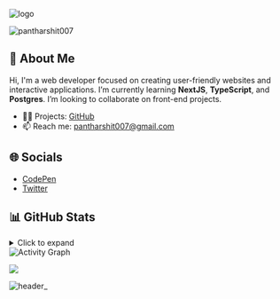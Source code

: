 ![logo](https://user-images.githubusercontent.com/70382532/138322189-2db8df52-9dcb-40a0-88a8-c365466bd33d.gif)

<p align="left"> <img src="https://komarev.com/ghpvc/?username=pantharshit007&label=Profile%20views&color=0e75b6&style=flat" alt="pantharshit007" /> </p>

## 💫 About Me
Hi, I'm a web developer focused on creating user-friendly websites and interactive applications. I’m currently learning **NextJS**, **TypeScript**, and **Postgres**. I’m looking to collaborate on front-end projects.

- 👨‍💻 Projects: [GitHub](https://github.com/pantharshit007)
- 📫 Reach me: pantharshit007@gmail.com



## 🌐 Socials
- [CodePen](https://codepen.io/pantharshit007)
- [Twitter](https://twitter.com/pantharshit007)


<!-- 
## 💻 Tech Stack
![HTML5](https://img.shields.io/badge/html5-%23E34F26.svg?style=for-the-badge&logo=html5&logoColor=white) 
![JavaScript](https://img.shields.io/badge/javascript-%23323330.svg?style=for-the-badge&logo=javascript&logoColor=%23F7DF1E) 
![CSS3](https://img.shields.io/badge/css3-%231572B6.svg?style=for-the-badge&logo=css3&logoColor=white) 
![React](https://img.shields.io/badge/react-%2320232a.svg?style=for-the-badge&logo=react&logoColor=%2361DAFB) 
![NodeJS](https://img.shields.io/badge/node.js-6DA55F?style=for-the-badge&logo=node.js&logoColor=white)
-->

## 📊 GitHub Stats
<details>
  <summary>Click to expand</summary>
  <br />
  <div >
    <img src="https://github-readme-stats.vercel.app/api?username=pantharshit007&show_icons=true&theme=tokyonight&hide_border=true&count_private=true" alt="GitHub Stats" />
    <img src="https://github-readme-streak-stats.herokuapp.com/?user=pantharshit007&theme=tokyonight&hide_border=true" alt="GitHub Streak" />
  </div>
  <div align="center">
    <img src="https://github-readme-stats.vercel.app/api/top-langs/?username=pantharshit007&layout=compact&theme=tokyonight&hide_border=true" alt="Top Languages" />
  </div>
</details>


  <img src="https://github-readme-activity-graph.vercel.app/graph?username=pantharshit007&custom_title=harshit%27s%20Contribution%20Graph&bg_color=1a1b27&color=38bdae&line=70a5fd&point=bf91f3&hide_border=true" alt="Activity Graph" />


[![](https://visitcount.itsvg.in/api?id=pantharshit007&icon=0&color=0)](https://visitcount.itsvg.in)

![header_](https://github.com/user-attachments/assets/d6a0035a-21ac-45eb-9f66-5d28dbdebe21)

